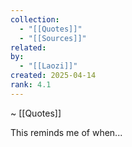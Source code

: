 ```yaml
---
collection:
  - "[[Quotes]]"
  - "[[Sources]]"
related: 
by:
  - "[[Laozi]]"
created: 2025-04-14
rank: 4.1
---
```

~ [[Quotes]] 

This reminds me of when...

